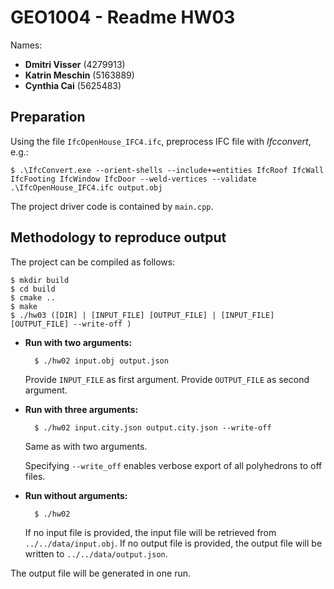 # GEO1004 - Readme HW03

Names:

* **Dmitri Visser** (4279913)
* **Katrin Meschin** (5163889)
* **Cynthia Cai** (5625483)

## Preparation

Using the file ``IfcOpenHouse_IFC4.ifc``, preprocess IFC file with *Ifcconvert*, e.g.:

    $ .\IfcConvert.exe --orient-shells --include+=entities IfcRoof IfcWall IfcFooting IfcWindow IfcDoor --weld-vertices --validate .\IfcOpenHouse_IFC4.ifc output.obj


The project driver code is contained by ``main.cpp``.

## Methodology to reproduce output

The project can be compiled as follows:

    $ mkdir build
    $ cd build
    $ cmake ..
    $ make
    $ ./hw03 ([DIR] | [INPUT_FILE] [OUTPUT_FILE] | [INPUT_FILE] [OUTPUT_FILE] --write-off )


* **Run with two arguments:**

        $ ./hw02 input.obj output.json

  Provide ``INPUT_FILE`` as first argument. Provide ``OUTPUT_FILE`` as second argument.

* **Run with three arguments:**

        $ ./hw02 input.city.json output.city.json --write-off

  Same as with two arguments.
  
  Specifying `--write_off` enables verbose export of all polyhedrons to off files.


* **Run without arguments:**

        $ ./hw02

  If no input file is provided, the input file will be retrieved from ``../../data/input.obj``. If no output file is provided, the output file will be written to ``../../data/output.json``.


The output file will be generated in one run.